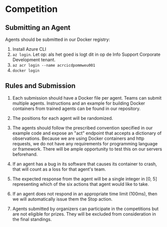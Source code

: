 # Competition
## Submitting an Agent
Agents should be submitted in our Docker registry: 
1. Install Azure CLI
2. `az login`. Let op: als het goed is logt dit in op de Info Support Corporate Development tenant.
3. `az acr login --name acrcicdpommweu001`
4. `docker login`


## Rules and Submission

1) Each submission should have a Docker file per agent. Teams can submit multiple agents. Instructions and an example for building Docker containers from trained agents can be found in our repository.

2) The positions for each agent will be randomized.

3) The agents should follow the prescribed convention specified in our example code and expose an "act" endpoint that accepts a dictionary of observations. Because we are using Docker containers and http requests, we do not have any requirements for programming language or framework. There will be ample opportunity to test this on our servers beforehand.

4) If an agent has a bug in its software that causes its container to crash, that will count as a loss for that agent's team.

5) The expected response from the agent will be a single integer in [0, 5] representing which of the six actions that agent would like to take.

6) If an agent does not respond in an appropriate time limit (100ms), then we will automatically issue them the Stop action.

7) Agents submitted by organizers can participate in the competitions but are not eligible for prizes. They will be excluded from consideration in the final standings.
